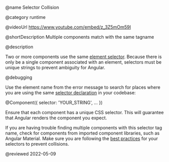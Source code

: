 @name Selector Collision

@category runtime

@videoUrl https://www.youtube.com/embed/z_3Z5mOm59I

@shortDescription Multiple components match with the same tagname

@description

Two or more components use the same [element selector](guide/component/component-create#specify-the-css-selector "Specify the CSS selector - Create an Angular component | Angular").
Because there is only be a single component associated with an element, selectors must be unique strings to prevent ambiguity for Angular.

@debugging

Use the element name from the error message to search for places where you are using the same [selector declaration](guide/architecture-components "Introduction to components and templates | Angular") in your codebase:

<code-example format="typescript" language="typescript">

&commat;Component({
  selector: 'YOUR_STRING',
  &hellip;
})

</code-example>

Ensure that each component has a unique CSS selector.
This will guarantee that Angular renders the component you expect.

If you are having trouble finding multiple components with this selector tag name, check for components from imported component libraries, such as Angular Material.
Make sure you are following the [best practices](guide/styleguide#component-selectors "Component selectors - Angular coding style guide | Angular") for your selectors to prevent collisions.

@reviewed 2022-05-09
